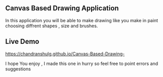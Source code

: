 ## Canvas  Based Drawing Application

In this application you will be able to make drawing like you make in paint choosing diffrent shapes , size and brushes.

## Live Demo

https://chandranshulg.github.io/Canvas-Based-Drawing-

I hope You enjoy , I made this one in hurry so feel free to point errors and suggestions
